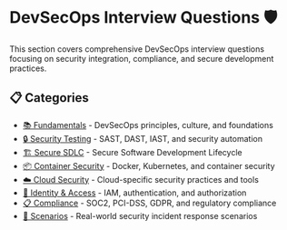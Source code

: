 # DevSecOps Interview Questions 🛡️

This section covers comprehensive DevSecOps interview questions focusing on security integration, compliance, and secure development practices.

## 📋 Categories

- [📚 Fundamentals](./fundamentals.md) - DevSecOps principles, culture, and foundations
- [🔒 Security Testing](./security-testing.md) - SAST, DAST, IAST, and security automation
- [🏗️ Secure SDLC](./secure-sdlc.md) - Secure Software Development Lifecycle
- [📦 Container Security](./container-security.md) - Docker, Kubernetes, and container security
- [☁️ Cloud Security](./cloud-security.md) - Cloud-specific security practices and tools
- [🔑 Identity & Access](./identity-access.md) - IAM, authentication, and authorization
- [📋 Compliance](./compliance.md) - SOC2, PCI-DSS, GDPR, and regulatory compliance
- [🎯 Scenarios](./scenarios.md) - Real-world security incident response scenarios
